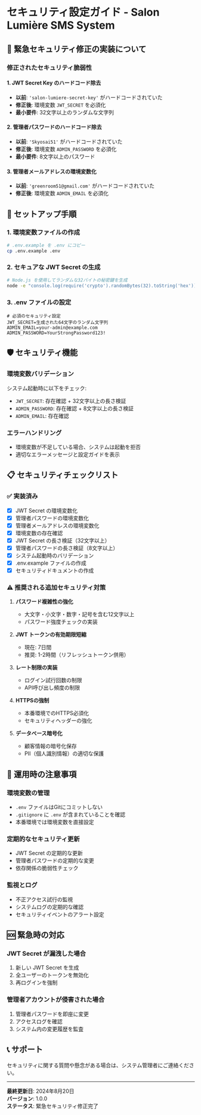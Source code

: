 # セキュリティ設定ガイド - Salon Lumière SMS System

## 🔐 緊急セキュリティ修正の実装について

### 修正されたセキュリティ脆弱性

#### 1. JWT Secret Key のハードコード除去
- **以前**: `'salon-lumiere-secret-key'` がハードコードされていた
- **修正後**: 環境変数 `JWT_SECRET` を必須化
- **最小要件**: 32文字以上のランダムな文字列

#### 2. 管理者パスワードのハードコード除去
- **以前**: `'Skyosai51'` がハードコードされていた
- **修正後**: 環境変数 `ADMIN_PASSWORD` を必須化
- **最小要件**: 8文字以上のパスワード

#### 3. 管理者メールアドレスの環境変数化
- **以前**: `'greenroom51@gmail.com'` がハードコードされていた
- **修正後**: 環境変数 `ADMIN_EMAIL` を必須化

## 🚨 セットアップ手順

### 1. 環境変数ファイルの作成

```bash
# .env.example を .env にコピー
cp .env.example .env
```

### 2. セキュアな JWT Secret の生成

```bash
# Node.js を使用してランダムな32バイトの秘密鍵を生成
node -e "console.log(require('crypto').randomBytes(32).toString('hex'))"
```

### 3. .env ファイルの設定

```env
# 必須のセキュリティ設定
JWT_SECRET=生成された64文字のランダム文字列
ADMIN_EMAIL=your-admin@example.com
ADMIN_PASSWORD=YourStrongPassword123!
```

## 🛡️ セキュリティ機能

### 環境変数バリデーション
システム起動時に以下をチェック:
- `JWT_SECRET`: 存在確認 + 32文字以上の長さ検証
- `ADMIN_PASSWORD`: 存在確認 + 8文字以上の長さ検証
- `ADMIN_EMAIL`: 存在確認

### エラーハンドリング
- 環境変数が不足している場合、システムは起動を拒否
- 適切なエラーメッセージと設定ガイドを表示

## 📋 セキュリティチェックリスト

### ✅ 実装済み
- [x] JWT Secret の環境変数化
- [x] 管理者パスワードの環境変数化  
- [x] 管理者メールアドレスの環境変数化
- [x] 環境変数の存在確認
- [x] JWT Secret の長さ検証（32文字以上）
- [x] 管理者パスワードの長さ検証（8文字以上）
- [x] システム起動時のバリデーション
- [x] .env.example ファイルの作成
- [x] セキュリティドキュメントの作成

### ⚠️ 推奨される追加セキュリティ対策

1. **パスワード複雑性の強化**
   - 大文字・小文字・数字・記号を含む12文字以上
   - パスワード強度チェックの実装

2. **JWT トークンの有効期限短縮**
   - 現在: 7日間
   - 推奨: 1-2時間（リフレッシュトークン併用）

3. **レート制限の実装**
   - ログイン試行回数の制限
   - API呼び出し頻度の制限

4. **HTTPSの強制**
   - 本番環境でのHTTPS必須化
   - セキュリティヘッダーの強化

5. **データベース暗号化**
   - 顧客情報の暗号化保存
   - PII（個人識別情報）の適切な保護

## 🔄 運用時の注意事項

### 環境変数の管理
- `.env` ファイルはGitにコミットしない
- `.gitignore` に `.env` が含まれていることを確認
- 本番環境では環境変数を直接設定

### 定期的なセキュリティ更新
- JWT Secret の定期的な更新
- 管理者パスワードの定期的な変更
- 依存関係の脆弱性チェック

### 監視とログ
- 不正アクセス試行の監視
- システムログの定期的な確認
- セキュリティイベントのアラート設定

## 🆘 緊急時の対応

### JWT Secret が漏洩した場合
1. 新しい JWT Secret を生成
2. 全ユーザーのトークンを無効化
3. 再ログインを強制

### 管理者アカウントが侵害された場合
1. 管理者パスワードを即座に変更
2. アクセスログを確認
3. システム内の変更履歴を監査

## 📞 サポート

セキュリティに関する質問や懸念がある場合は、システム管理者にご連絡ください。

---

**最終更新日**: 2024年8月20日  
**バージョン**: 1.0.0  
**ステータス**: 緊急セキュリティ修正完了